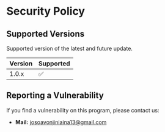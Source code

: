 # Security Policy

## Supported Versions

Supported version of the latest and future update.

| Version | Supported          |
| ------- | ------------------ |
| 1.0.x   | :white_check_mark: |

## Reporting a Vulnerability

If you find a vulnerability on this program, please contact us:
 - **Mail:** josoavonjiniaina13@gmail.com
